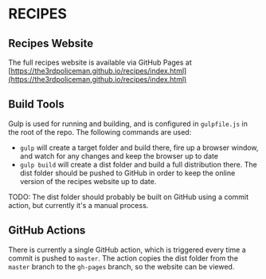 # RECIPES

## Recipes Website
The full recipes website is available via GitHub Pages at [https://the3rdpoliceman.github.io/recipes/index.html](https://the3rdpoliceman.github.io/recipes/index.html)

## Build Tools
Gulp is used for running and building, and is configured in `gulpfile.js` in the root of the repo. The following commands are used:
* `gulp` will create a target folder and build there, fire up a browser window, and watch for any changes and keep the browser up to date
* `gulp build` will create a dist folder and build a full distribution there. The dist folder should be pushed to GitHub in order to keep the online version of the recipes website up to date. 

TODO: The dist folder should probably be built on GitHub using a commit action, but currently it's a manual process.

## GitHub Actions
There is currently a single GitHub action, which is triggered every time a commit is pushed to `master`. The action copies the dist folder from the `master` branch to the `gh-pages` branch, so the website can be viewed. 
